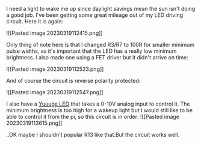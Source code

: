 I need a light to wake me up since daylight savings mean the sun isn't doing a good job. I've been getting some great mileage out of my LED driving circuit. Here it is again:

![[Pasted image 20230319112415.png]]

Only thing of note here is that I changed R3/R7 to 100R for smaller minimum pulse widths, as it's important that the LED has a really low minimum brightness.
I also made one using a FET driver but it didn't arrive on time:

![[Pasted image 20230319112523.png]]

And of course the circuit is reverse polarity protected:

![[Pasted image 20230319112547.png]]

I also have a [Yuuuge LED](https://store.yujiintl.com/products/cri-max-cri-95-150w-high-bay-ufo-led-light-4000k-5000k) that takes a 0-10V analog input to control it. The minimum brightness is too high for a wakeup light but I would still like to be able to control it from the pi, so this circuit is in order:
![[Pasted image 20230319113615.png]]

..OK maybe I shouldn't popular R13 like that.But the circuit works well. 